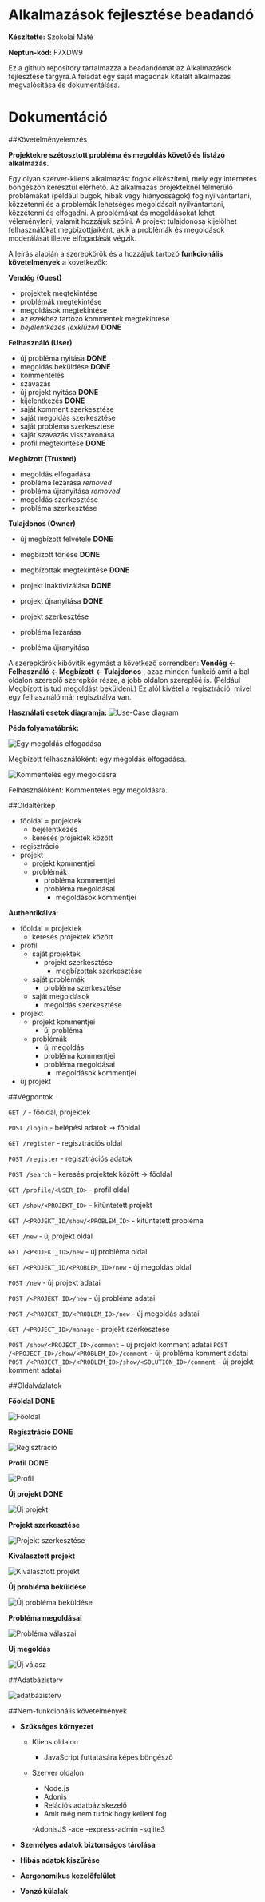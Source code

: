 # Alkalmazások fejlesztése beadandó

**Készítette:** Szokolai Máté

**Neptun-kód:** F7XDW9

  Ez a github repository tartalmazza a beadandómat az Alkalmazások fejlesztése tárgyra.A feladat egy saját magadnak kitalált alkalmazás megvalósítása és dokumentálása.
# Dokumentáció


##Követelményelemzés

**Projektekre szétosztott probléma és megoldás követő és listázó alkalmazás.**

Egy olyan szerver-kliens alkalmazást fogok elkészíteni, mely egy internetes böngészőn keresztül elérhető. Az alkalmazás projekteknél felmerülő problémákat (például bugok, hibák vagy hiányosságok) fog nyilvántartani, közzétenni és a problémák lehetséges megoldásait nyilvántartani, közzétenni és elfogadni.
A problémákat és megoldásokat lehet véleményleni, valamit hozzájuk szólni.
A projekt tulajdonosa kijelölhet felhasználókat megbízottjaiként, akik a problémák és megoldások moderálását illetve elfogadását végzik.

A leírás alapján a szerepkörök és a hozzájuk tartozó **funkcionális követelmények** a kovetkezők:

**Vendég (Guest)** 
- projektek megtekintése
- problémák megtekintése
- megoldások megtekintése
- az ezekhez tartozó kommentek megtekintése
- _bejelentkezés (exklúzív)_ **DONE**

**Felhasználó (User)**
- új probléma nyitása **DONE**
- megoldás beküldése **DONE**
- kommentelés
- szavazás
- új projekt nyitása **DONE**
- kijelentkezés **DONE**
- saját komment szerkesztése
- saját megoldás szerkesztése
- saját probléma szerkesztése
- saját szavazás visszavonása
- profil megtekintése **DONE**

**Megbízott (Trusted)**
- megoldás elfogadása
- probléma lezárása _removed_
- probléma újranyitása _removed_
- megoldás szerkesztése
- probléma szerkesztése

**Tulajdonos (Owner)**
- új megbízott felvétele **DONE**
- megbízott törlése **DONE**
- megbízottak megtekintése **DONE**
- projekt inaktivizálása **DONE**
- projekt újranyitása **DONE**
- projekt szerkesztése

- probléma lezárása 
- probléma újranyitása

A szerepkörök kibővítik egymást a következő sorrendben:
**Vendég <- Felhasználó <- Megbízott <- Tulajdonos** , azaz minden funkció amit a bal oldalon szereplő szerepkör része, a jobb oldalon szereplőé is. (Például Megbízott is tud megoldást beküldeni.) Ez alól kivétel a regisztráció, mivel egy felhasználó már regisztrálva van.

**Használati esetek diagramja:**
![Use-Case diagram](/docpics/usecase2.png)

**Péda folyamatábrák:**

![Egy megoldás elfogadása](/docpics/megoldas_elfogadasa.png)

Megbízott felhasználóként: egy megoldás elfogadása.

![Kommentelés egy megoldásra](/docpics/kommenteles_megoldasra.png)

Felhasználóként: Kommentelés egy megoldásra.


##Oldaltérkép

- főoldal = projektek
  - bejelentkezés
  - keresés projektek között
- regisztráció
- projekt
  - projekt kommentjei
  - problémák
    - probléma kommentjei
    - probléma megoldásai
      - megoldások kommentjei
      
**Authentikálva:**

- főoldal = projektek
  - keresés projektek között
- profil
  - saját projektek
    - projekt szerkesztése
      - megbízottak szerkesztése
  - saját problémák
    - probléma szerkesztése
  - saját megoldások
    - megoldás szerkesztése
- projekt
  - projekt kommentjei
    - új probléma
  - problémák
    - új megoldás
    - probléma kommentjei
    - probléma megoldásai
      - megoldások kommentjei
- új projekt

##Végpontok

`GET /` - főoldal, projektek

`POST /login` - belépési adatok -> főoldal

`GET /register` - regisztrációs oldal

`POST /register` - regisztrációs adatok



`POST /search` - keresés projektek között -> főoldal

`GET /profile/<USER_ID>` - profil oldal


`GET /show/<PROJEKT_ID>` - kitüntetett projekt

`GET /<PROJEKT_ID/show/<PROBLEM_ID>` - kitüntetett probléma


`GET /new` - új projekt oldal

`GET /<PROJEKT_ID>/new` - új probléma oldal

`GET /<PROJEKT_ID/<PROBLEM_ID>/new` - új megoldás oldal



`POST /new` - új projekt adatai

`POST /<PROJEKT_ID>/new` - új probléma adatai

`POST /<PROJEKT_ID/<PROBLEM_ID>/new` - új megoldás adatai


`GET /<PROJECT_ID>/manage` - projekt szerkesztése

`POST /show/<PROJECT_ID>/comment` - új projekt komment adatai
`POST /<PROJECT_ID>/show/<PROBLEM_ID>/comment` - új probléma komment adatai
`POST /<PROJECT_ID>/<PROBLEM_ID>/show/<SOLUTION_ID>/comment` - új projekt komment adatai


##Oldalvázlatok

**Főoldal** **DONE**

![Főoldal](/docpics/pages/főoldal.jpg)


**Regisztráció** **DONE**

![Regisztráció](/docpics/pages/register.jpg)


**Profil** **DONE**

![Profil](/docpics/pages/profile.jpg)


**Új projekt** **DONE**

![Új projekt](/docpics/pages/new_project.jpg)


**Projekt szerkesztése** 

![Projekt szerkesztése](/docpics/pages/manage_project.jpg)


**Kiválasztott projekt**

![Kiválasztott projekt](/docpics/pages/project.jpg)


**Új probléma beküldése**

![Új probléma beküldése](/docpics/pages/new_problem.jpg)


**Probléma megoldásai**

![Probléma válaszai](/docpics/pages/problem.jpg)


**Új megoldás**

![Új válasz](/docpics/pages/new_solution.jpg)


##Adatbázisterv

![adatbázisterv](/docpics/db.png)

##Nem-funkcionális követelmények

- **Szükséges környezet**
  - Kliens oldalon
    - JavaScript futtatására képes böngésző

  - Szerver oldalon
    - Node.js
    - Adonis
    - Relációs adatbáziskezelő
    - Amit még nem tudok hogy kelleni fog

    -AdonisJS
    -ace
    -express-admin
    -sqlite3
  
- **Személyes adatok biztonságos tárolása**
- **Hibás adatok kiszűrése**
- **Aergonomikus kezelőfelület**
- **Vonzó külalak**
